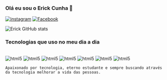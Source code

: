 ### Olá eu sou o Erick Cunha 🤚

[![instagram](https://img.shields.io/badge/Instagram-E4405F?style=for-the-badge&logo=instagram&logoColor=white)](https://www.instagram.com/erick.cunha_ofc?igsh=ZGNjOWZkYTE3MQ==)
[![Facebook](https://img.shields.io/badge/Facebook-1877F2?style=for-the-badge&logo=facebook&logoColor=white)](https://www.facebook.com/erick.cunha.9?mibextid=ZbWKwL)

![Erick GitHub stats](https://github-readme-stats.vercel.app/api?username=DevErickCunha&show_icons=true&theme=onedark&cache_seconds=30)

### Tecnologias que uso no meu dia a dia

<div style="disolay: inline_block"><br/>
    <img aligin="center" alt="html5" src="https://img.shields.io/badge/HTML5-E34F26?style=for-the-badge&logo=html5&logoColor=white">
    <img aligin="center" alt="html5" src="https://img.shields.io/badge/CSS3-1572B6?style=for-the-badge&logo=css3&logoColor=white">
    <img aligin="center" alt="html5" src="https://img.shields.io/badge/JavaScript-F7DF1E?style=for-the-badge&logo=javascript&logoColor=black">
    <img aligin="center" alt="html5" src="https://img.shields.io/badge/TypeScript-007ACC?style=for-the-badge&logo=typescript&logoColor=white">
    <img aligin="center" alt="html5" src="https://img.shields.io/badge/Python-14354C?style=for-the-badge&logo=python&logoColor=white">
    <img aligin="center" alt="html5" src="https://img.shields.io/badge/Angular-DD0031?style=for-the-badge&logo=angular&logoColor=white">
    <img aligin="center" alt="html5" src="https://img.shields.io/badge/Node.js-43853D?style=for-the-badge&logo=node.js&logoColor=white">

</div>

    Apaixonado por tecnologia, eterno estudante e sempre buscando através da tecnologia melhorar a vida das pessoas. 

